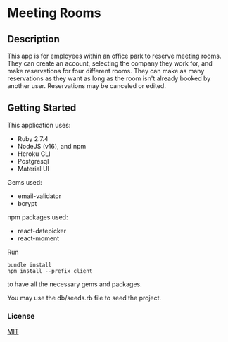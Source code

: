 # Meeting Rooms

## Description

This app is for employees within an office park to reserve meeting rooms. They can create an account, selecting the company they work for, and make reservations for four different rooms. They can make as many reservations as they want as long as the room isn't already booked by another user. Reservations may be canceled or edited. 

## Getting Started

This application uses:
- Ruby 2.7.4
- NodeJS (v16), and npm
- Heroku CLI
- Postgresql
- Material UI

Gems used:
- email-validator
- bcrypt

npm packages used:
- react-datepicker
- react-moment

Run
```
bundle install
npm install --prefix client
```
to have all the necessary gems and packages.

You may use the db/seeds.rb file to seed the project.

### License
[MIT](https://choosealicense.com/licenses/mit/)
